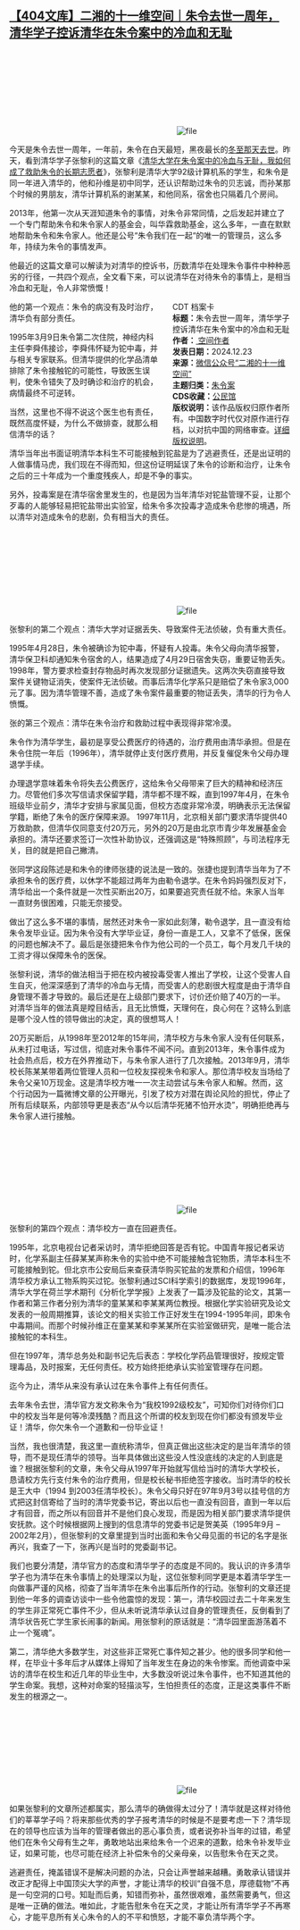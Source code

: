 <!--1734954326000-->
[【404文库】二湘的十一维空间｜朱令去世一周年，清华学子控诉清华在朱令案中的冷血和无耻](https://chinadigitaltimes.net/chinese/714336.html)
------

<p><img decoding="async" src="data:image/svg+xml,%3Csvg%20xmlns='http://www.w3.org/2000/svg'%20viewBox='0%200%200%200'%3E%3C/svg%3E" alt="file" data-lazy-src="https://chinadigitaltimes.net/chinese/files/2024/12/image-1734953705479.png"><noscript><img decoding="async" src="https://chinadigitaltimes.net/chinese/files/2024/12/image-1734953705479.png" alt="file"></noscript></p><p>今天是朱令去世一周年，一年前，朱令在白天最短，黑夜最长的<a href="https://freewechat.com/a/MzU3Nzg5Nzg0Ng==/2247506912/1">冬至那天去世</a>。昨天，看到清华学子张黎利的这篇文章《<a href="https://freewechat.com/a/MzI0ODY3MzgyNA==/2247484131/1">清华大学在朱令案中的冷血与无耻，我如何成了救助朱令的长期志愿者</a>》，张黎利是清华大学92级计算机系的学生，和朱令是同一年进入清华的，他和孙维是初中同学，还认识帮助过朱令的贝志诚，而孙某那个时候的男朋友，清华计算机系的谢某某，和他同系，宿舍也只隔着几个房间。</p><p>2013年，他第一次从天涯知道朱令的事情，对朱令非常同情，之后发起并建立了一个专门帮助朱令和朱令家人的基金会，叫华霖救助基金，这么多年，一直在默默地帮助朱令和朱令家人。他还是公号“朱令我们在一起“的唯一的管理员，这么多年，持续为朱令的事情发声。</p><p>他最近的这篇文章可以解读为对清华的控诉书，历数清华在处理朱令事件中种种恶劣的行径，一共四个观点，全文看下来，可以说清华在对待朱令的事情上，是相当冷血和无耻，令人非常愤慨！</p><div style="width:42%;float:right;padding-left:20px;"><div class="su-spoiler su-spoiler-style-fancy su-spoiler-icon-chevron-circle" data-scroll-offset="0" data-anchor-in-url="no"><div class="su-spoiler-title" tabindex="0" role="button"><span class="su-spoiler-icon"></span>CDT 档案卡</div><div class="su-spoiler-content su-u-clearfix su-u-trim"><strong>标题：</strong>朱令去世一周年，清华学子控诉清华在朱令案中的冷血和无耻<br><strong>作者：</strong><a href="https://chinadigitaltimes.net/space/二湘的十一维空间" target="_blank"> 空间作者</a><br><strong>发表日期：</strong>2024.12.23<br><strong>来源：</strong><a href="https://freewechat.com/a/MjM5MzU4NjU4OQ==/2650853932/1" target="_blank">微信公众号“二湘的十一维空间”</a><br><strong>主题归类：</strong><a href="https://chinadigitaltimes.net/space/朱令案" target="_blank">朱令案</a><br><strong>CDS收藏：</strong><a href="https://chinadigitaltimes.net/space/%E5%85%AC%E6%B0%91%E9%A6%86" target="_blank" rel="noopener">公民馆</a><br><strong>版权说明：</strong>该作品版权归原作者所有。中国数字时代仅对原作进行存档，以对抗中国的网络审查。<a href="https://chinadigitaltimes.net/chinese/copyright">详细版权说明</a>。</div></div></div><p>他的第一个观点：朱令的病没有及时治疗，清华负有部分责任。</p><p>1995年3月9日朱令第二次住院，神经内科主任李舜伟接诊，李舜伟怀疑为铊中毒，并与相关专家联系。但清华提供的化学品清单排除了朱令接触铊的可能性，导致医生误判，使朱令错失了及时确诊和治疗的机会，病情最终不可逆转。</p><p>当然，这里也不得不说这个医生也有责任，既然高度怀疑，为什么不做排查，就那么相信清华的话？</p><p>清华当年出书面证明清华本科生不可能接触到铊盐是为了逃避责任，还是出证明的人做事情马虎，我们现在不得而知，但这份证明延误了朱令的诊断和治疗，让朱令之后的三十年成为一个重度残疾人，却是不争的事实。</p><p>另外，投毒案是在清华宿舍里发生的，也是因为当年清华对铊盐管理不妥，让那个歹毒的人能够轻易把铊盐带出实验室，给朱令多次投毒才造成朱令悲惨的境遇，所以清华对造成朱令的悲剧，负有相当大的责任。</p><p><img decoding="async" src="data:image/svg+xml,%3Csvg%20xmlns='http://www.w3.org/2000/svg'%20viewBox='0%200%200%200'%3E%3C/svg%3E" alt="file" data-lazy-src="https://chinadigitaltimes.net/chinese/files/2024/12/image-1734953826322.png"><noscript><img decoding="async" src="https://chinadigitaltimes.net/chinese/files/2024/12/image-1734953826322.png" alt="file"></noscript></p><p>张黎利的第二个观点：清华大学对证据丢失、导致案件无法侦破，负有重大责任。</p><p>1995年4月28日，朱令被确诊为铊中毒，怀疑有人投毒。朱令父母向清华报警，清华保卫科却通知朱令宿舍的人，结果造成了4月29日宿舍失窃，重要证物丢失。1998年，警方要求检查封存物品时再次发现部分证据遗失。这两次失窃直接导致案件关键物证消失，使案件无法侦破。而事后清华化学系只是赔偿了朱令家3,000元了事。因为清华管理不善，造成了朱令案件最重要的物证丢失，清华的行为令人愤慨。</p><p>张的第三个观点：清华在朱令治疗和救助过程中表现得非常冷漠。</p><p>朱令作为清华学生，最初是享受公费医疗的待遇的，治疗费用由清华承担。但是在朱令住院一年后（1996年），清华就停止支付医疗费用，并反复催促朱令父母办理退学手续。</p><p>办理退学意味着朱令将失去公费医疗，这给朱令父母带来了巨大的精神和经济压力。尽管他们多次写信请求保留学籍，清华都不理不睬，直到1997年4月，在朱令班级毕业前夕，清华才安排与家属见面，但校方态度非常冷漠，明确表示无法保留学籍，断绝了朱令的医疗保障来源。 1997年11月，北京相关部门要求清华提供40万救助款，但清华仅同意支付20万元，另外的20万是由北京市青少年发展基金会承担的。清华还要求签订一次性补助协议，还强调这是“特殊照顾”，与司法程序无关，目的就是把自己撇清。</p><p>张同学这段陈述是和朱令的律师张捷的说法是一致的。张捷也提到清华当年为了不承担朱令的医疗费，以休学不能超过两年为由勒令退学。在朱令妈妈强烈反对下，清华给出一个条件就是一次性买断出20万，如果要追究责任就不给。朱家人当年一直财务很困难，只能无奈接受。</p><p>做出了这么多不堪的事情，居然还对朱令一家如此刻薄，勒令退学，且一直没有给朱令发毕业证。因为朱令没有大学毕业证，身份一直是工人，又拿不了低保，医保的问题也解决不了。最后是张捷把朱令作为他公司的一个员工，每个月发几千块的工资才得以保障朱令的医保。</p><p>张黎利说，清华的做法相当于把在校内被投毒受害人推出了学校，让这个受害人自生自灭，他深深感到了清华的冷血与无情，而受害人的悲剧很大程度是由于清华自身管理不善才导致的。最后还是在上级部门要求下，讨价还价赔了40万的一半。对清华当年的做法真是瞠目结舌，且无比愤慨，天理何在，良心何在？这特么到底是哪个没人性的领导做出的决定，真的很想骂人！</p><p>20万买断后，从1998年至2012年的15年间，清华校方与朱令家人没有任何联系，从未打过电话，写过信，彻底对朱令事件不闻不问。直到2013年，朱令事件成为社会热点后，校方在外界推动下，与朱令家人进行了几次接触。2013年9月，清华校长陈某某带着两位管理人员和一位校友探视朱令和家人。那位清华校友当场给了朱令父亲10万现金。这是清华校方唯一一次主动尝试与朱令家人和解。然而，这个行动因为一篇微博文章的公开曝光，引发了校方对潜在舆论风险的担忧，停止了所有后续联系，内部领导更是表态“从今以后清华死猪不怕开水烫”，明确拒绝再与朱令家人进行接触。</p><p><img decoding="async" src="data:image/svg+xml,%3Csvg%20xmlns='http://www.w3.org/2000/svg'%20viewBox='0%200%200%200'%3E%3C/svg%3E" alt="file" data-lazy-src="https://chinadigitaltimes.net/chinese/files/2024/12/image-1734953872808.png"><noscript><img decoding="async" src="https://chinadigitaltimes.net/chinese/files/2024/12/image-1734953872808.png" alt="file"></noscript></p><p>张黎利的第四个观点：清华校方一直在回避责任。</p><p>1995年，北京电视台记者采访时，清华拒绝回答是否有铊。中国青年报记者采访时，化学系副主任薛某某声称朱令的实验中绝不可能接触含铊物质，清华本科生不可能接触到铊。但北京市公安局后来查获清华购买铊盐的发票和介绍信，1996年清华校方承认工物系购买过铊。张黎利通过SCI科学索引的数据库，发现1996年，清华大学在荷兰学术期刊《分析化学学报》上发表了一篇涉及铊盐的论文，其第一作者和第三作者分别为清华的童某某和李某某两位教授。根据化学实验研究及论文发表的一般周期推算，该论文的相关实验工作正好发生在1994-1995年间，即朱令中毒期间。而那个时候孙维正在童某某和李某某所在实验室做研究，是唯一能合法接触铊的本科生。</p><p>但在1997年，清华总务处和副书记先后表态：学校化学药品管理很好，按规定管理毒品，及时报案，无任何责任。校方始终拒绝承认实验室管理存在问题。</p><p>迄今为止，清华从来没有承认过在朱令事件上有任何责任。</p><p>去年朱令去世，清华官方发文称朱令为“我校1992级校友”，可知你们对待你们口中的校友当年是何等冷漠残酷？而且这个所谓的校友到现在你们都没有颁发毕业证！清华，你欠朱令一个道歉和一份毕业证！</p><p>当然，我也很清楚，我这里一直统称清华，但真正做出这些决定的是当年清华的领导，而不是现任清华的领导。当年具体做出这些没人性没底线的决定的人到底是谁？根据张黎利的文章，朱令父母从1997年开始就写信给当时的清华大学校长，恳请校方先行支付朱令的治疗费用，但是校长秘书拒绝签字接收。当时清华的校长是王大中（1994 到2003任清华校长）。朱令父母只好在97年9月3号以挂号信的方式把这封信寄给了当时的清华党委书记，寄出以后也一直没有回音，直到一年以后才有回音，而之所以有回音并不是他们良心发现，而是因为相关部门要求清华提供安抚款。这个时候根据网上搜到的信息清华的党委书记是贺美英（1995年9月 – 2002年2月），但张黎利的文章里提到当时出面和朱令父母见面的书记的名字是张再兴，我查了一下，张再兴是当时的党委副书记。</p><p>我们也要分清楚，清华官方的态度和清华学子的态度是不同的。我认识的许多清华学子也为清华在朱令事情上的处理深以为耻，这位张黎利同学更是本着清华学生一向做事严谨的风格，彻查了当年清华在朱令出事后所作的行动。张黎利的文章还提到他一年多的调查访谈中一些令他震惊的发现：第一，清华校园过去二十年来发生的学生非正常死亡事件不少，但从未听说清华承认过自身的管理责任，反倒看到了清华状告死亡学生家长闹事的新闻。用张黎利的原话就是：“清华园里面游荡着不止一个冤魂”。</p><p>第二，清华绝大多数学生，对这些非正常死亡事件知之甚少。他的很多同学和他一样，在毕业十多年后才从媒体上得知了当年发生在身边的朱令惨案。而他调查中采访的清华在校生和近几年的毕业生中，大多数没听说过朱令事件，也不知道其他的学生命案。我想，这种对命案的轻描淡写，生怕担责任的态度，正是这类事件不断发生的根源之一。</p><p><img decoding="async" src="data:image/svg+xml,%3Csvg%20xmlns='http://www.w3.org/2000/svg'%20viewBox='0%200%200%200'%3E%3C/svg%3E" alt="file" data-lazy-src="https://chinadigitaltimes.net/chinese/files/2024/12/image-1734953901563.png"><noscript><img decoding="async" src="https://chinadigitaltimes.net/chinese/files/2024/12/image-1734953901563.png" alt="file"></noscript></p><p>如果张黎利的文章所述都属实，那么清华的确做得太过分了！清华就是这样对待他们的莘莘学子吗？将来那些优秀的学子报考清华的时候是不是要考虑一下？清华现在的领导也应该为当年的管理者做出的恶心事负责，或者说弥补当年的过错，希望他们在朱令父母有生之年，勇敢地站出来给朱令一个迟来的道歉，给朱令补发毕业证，如果可能，也尽可能在经济上补偿朱令的父亲母亲，以告慰朱令在天之灵。</p><p>逃避责任，掩盖错误不是解决问题的办法，只会让声誉越来越糟。勇敢承认错误并改正才配得上中国顶尖大学的声誉，才能让清华的校训“自强不息，厚德载物”不再是一句空洞的口号。知耻而后勇，知错而弥补，虽然很艰难，虽然需要勇气，但这是唯一正确的做法。唯如此，才能告慰朱令在天之灵，才能让所有清华学子不再寒心，才能平息所有关心朱令的人的不平和愤怒，才能不辜负清华两个字。</p><div class="addtoany_share_save_container addtoany_content addtoany_content_bottom"><div class="a2a_kit a2a_kit_size_32 addtoany_list" data-a2a-url="https://chinadigitaltimes.net/chinese/714336.html" data-a2a-title="【404文库】二湘的十一维空间｜朱令去世一周年，清华学子控诉清华在朱令案中的冷血和无耻"><a class="a2a_button_facebook" href="https://www.addtoany.com/add_to/facebook?linkurl=https%3A%2F%2Fchinadigitaltimes.net%2Fchinese%2F714336.html&amp;linkname=%E3%80%90404%E6%96%87%E5%BA%93%E3%80%91%E4%BA%8C%E6%B9%98%E7%9A%84%E5%8D%81%E4%B8%80%E7%BB%B4%E7%A9%BA%E9%97%B4%EF%BD%9C%E6%9C%B1%E4%BB%A4%E5%8E%BB%E4%B8%96%E4%B8%80%E5%91%A8%E5%B9%B4%EF%BC%8C%E6%B8%85%E5%8D%8E%E5%AD%A6%E5%AD%90%E6%8E%A7%E8%AF%89%E6%B8%85%E5%8D%8E%E5%9C%A8%E6%9C%B1%E4%BB%A4%E6%A1%88%E4%B8%AD%E7%9A%84%E5%86%B7%E8%A1%80%E5%92%8C%E6%97%A0%E8%80%BB" title="Facebook" rel="nofollow noopener" target="_blank"></a><a class="a2a_button_twitter" href="https://www.addtoany.com/add_to/twitter?linkurl=https%3A%2F%2Fchinadigitaltimes.net%2Fchinese%2F714336.html&amp;linkname=%E3%80%90404%E6%96%87%E5%BA%93%E3%80%91%E4%BA%8C%E6%B9%98%E7%9A%84%E5%8D%81%E4%B8%80%E7%BB%B4%E7%A9%BA%E9%97%B4%EF%BD%9C%E6%9C%B1%E4%BB%A4%E5%8E%BB%E4%B8%96%E4%B8%80%E5%91%A8%E5%B9%B4%EF%BC%8C%E6%B8%85%E5%8D%8E%E5%AD%A6%E5%AD%90%E6%8E%A7%E8%AF%89%E6%B8%85%E5%8D%8E%E5%9C%A8%E6%9C%B1%E4%BB%A4%E6%A1%88%E4%B8%AD%E7%9A%84%E5%86%B7%E8%A1%80%E5%92%8C%E6%97%A0%E8%80%BB" title="Twitter" rel="nofollow noopener" target="_blank"></a><a class="a2a_button_telegram" href="https://www.addtoany.com/add_to/telegram?linkurl=https%3A%2F%2Fchinadigitaltimes.net%2Fchinese%2F714336.html&amp;linkname=%E3%80%90404%E6%96%87%E5%BA%93%E3%80%91%E4%BA%8C%E6%B9%98%E7%9A%84%E5%8D%81%E4%B8%80%E7%BB%B4%E7%A9%BA%E9%97%B4%EF%BD%9C%E6%9C%B1%E4%BB%A4%E5%8E%BB%E4%B8%96%E4%B8%80%E5%91%A8%E5%B9%B4%EF%BC%8C%E6%B8%85%E5%8D%8E%E5%AD%A6%E5%AD%90%E6%8E%A7%E8%AF%89%E6%B8%85%E5%8D%8E%E5%9C%A8%E6%9C%B1%E4%BB%A4%E6%A1%88%E4%B8%AD%E7%9A%84%E5%86%B7%E8%A1%80%E5%92%8C%E6%97%A0%E8%80%BB" title="Telegram" rel="nofollow noopener" target="_blank"></a><a class="a2a_button_reddit" href="https://www.addtoany.com/add_to/reddit?linkurl=https%3A%2F%2Fchinadigitaltimes.net%2Fchinese%2F714336.html&amp;linkname=%E3%80%90404%E6%96%87%E5%BA%93%E3%80%91%E4%BA%8C%E6%B9%98%E7%9A%84%E5%8D%81%E4%B8%80%E7%BB%B4%E7%A9%BA%E9%97%B4%EF%BD%9C%E6%9C%B1%E4%BB%A4%E5%8E%BB%E4%B8%96%E4%B8%80%E5%91%A8%E5%B9%B4%EF%BC%8C%E6%B8%85%E5%8D%8E%E5%AD%A6%E5%AD%90%E6%8E%A7%E8%AF%89%E6%B8%85%E5%8D%8E%E5%9C%A8%E6%9C%B1%E4%BB%A4%E6%A1%88%E4%B8%AD%E7%9A%84%E5%86%B7%E8%A1%80%E5%92%8C%E6%97%A0%E8%80%BB" title="Reddit" rel="nofollow noopener" target="_blank"></a><a class="a2a_button_whatsapp" href="https://www.addtoany.com/add_to/whatsapp?linkurl=https%3A%2F%2Fchinadigitaltimes.net%2Fchinese%2F714336.html&amp;linkname=%E3%80%90404%E6%96%87%E5%BA%93%E3%80%91%E4%BA%8C%E6%B9%98%E7%9A%84%E5%8D%81%E4%B8%80%E7%BB%B4%E7%A9%BA%E9%97%B4%EF%BD%9C%E6%9C%B1%E4%BB%A4%E5%8E%BB%E4%B8%96%E4%B8%80%E5%91%A8%E5%B9%B4%EF%BC%8C%E6%B8%85%E5%8D%8E%E5%AD%A6%E5%AD%90%E6%8E%A7%E8%AF%89%E6%B8%85%E5%8D%8E%E5%9C%A8%E6%9C%B1%E4%BB%A4%E6%A1%88%E4%B8%AD%E7%9A%84%E5%86%B7%E8%A1%80%E5%92%8C%E6%97%A0%E8%80%BB" title="WhatsApp" rel="nofollow noopener" target="_blank"></a><a class="a2a_button_email" href="https://www.addtoany.com/add_to/email?linkurl=https%3A%2F%2Fchinadigitaltimes.net%2Fchinese%2F714336.html&amp;linkname=%E3%80%90404%E6%96%87%E5%BA%93%E3%80%91%E4%BA%8C%E6%B9%98%E7%9A%84%E5%8D%81%E4%B8%80%E7%BB%B4%E7%A9%BA%E9%97%B4%EF%BD%9C%E6%9C%B1%E4%BB%A4%E5%8E%BB%E4%B8%96%E4%B8%80%E5%91%A8%E5%B9%B4%EF%BC%8C%E6%B8%85%E5%8D%8E%E5%AD%A6%E5%AD%90%E6%8E%A7%E8%AF%89%E6%B8%85%E5%8D%8E%E5%9C%A8%E6%9C%B1%E4%BB%A4%E6%A1%88%E4%B8%AD%E7%9A%84%E5%86%B7%E8%A1%80%E5%92%8C%E6%97%A0%E8%80%BB" title="Email" rel="nofollow noopener" target="_blank"></a><a class="a2a_button_copy_link" href="https://www.addtoany.com/add_to/copy_link?linkurl=https%3A%2F%2Fchinadigitaltimes.net%2Fchinese%2F714336.html&amp;linkname=%E3%80%90404%E6%96%87%E5%BA%93%E3%80%91%E4%BA%8C%E6%B9%98%E7%9A%84%E5%8D%81%E4%B8%80%E7%BB%B4%E7%A9%BA%E9%97%B4%EF%BD%9C%E6%9C%B1%E4%BB%A4%E5%8E%BB%E4%B8%96%E4%B8%80%E5%91%A8%E5%B9%B4%EF%BC%8C%E6%B8%85%E5%8D%8E%E5%AD%A6%E5%AD%90%E6%8E%A7%E8%AF%89%E6%B8%85%E5%8D%8E%E5%9C%A8%E6%9C%B1%E4%BB%A4%E6%A1%88%E4%B8%AD%E7%9A%84%E5%86%B7%E8%A1%80%E5%92%8C%E6%97%A0%E8%80%BB" title="Copy Link" rel="nofollow noopener" target="_blank"></a><a class="a2a_dd addtoany_share_save addtoany_share" href="https://www.addtoany.com/share"></a></div></div>
